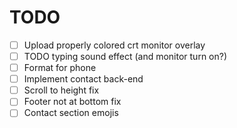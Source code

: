 # TODO

- [ ] Upload properly colored crt monitor overlay
- [ ] TODO typing sound effect (and monitor turn on?)
- [ ] Format for phone
- [ ] Implement contact back-end
- [ ] Scroll to height fix
- [ ] Footer not at bottom fix
- [ ] Contact section emojis